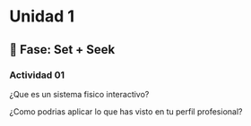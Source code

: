 # Unidad 1

## 🔎 Fase: Set + Seek

### Actividad 01

¿Que es un sistema fisico interactivo?  


¿Como podrias aplicar lo que has visto en tu perfil profesional?
